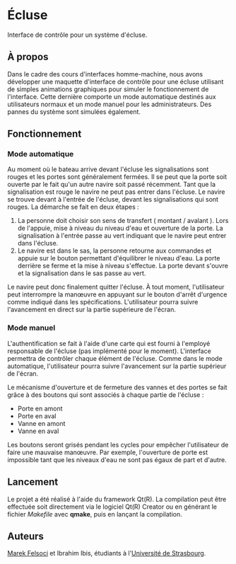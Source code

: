 # Écluse

Interface de contrôle pour un système d'écluse.

## À propos

Dans le cadre des cours d'interfaces homme-machine, nous avons développer une maquette d'interface de contrôle pour une écluse utilisant de simples animations graphiques pour simuler le fonctionnement de l'interface. Cette dernière comporte un mode automatique destinés aux utilisateurs normaux et un mode manuel pour les administrateurs. Des pannes du système sont simulées également.

## Fonctionnement

### Mode automatique

Au moment où le bateau arrive devant l'écluse les signalisations sont rouges et les portes sont généralement fermées. Il se peut que la porte soit ouverte par le fait qu'un autre navire soit passé récemment. Tant que la signalisation est rouge le navire ne peut pas entrer dans l'écluse. Le navire se trouve devant à l'entrée de l'écluse, devant les signalisations qui sont rouges. La démarche se fait en deux étapes :

1. La personne doit choisir son sens de transfert ( montant / avalant ). Lors de l'appuie, mise à niveau du niveau d'eau et ouverture de la porte. La signalisation à
l'entrée passe au vert indiquant que le navire peut entrer dans l'écluse.
2. Le navire est dans le sas, la personne retourne aux commandes et appuie sur le bouton permettant d'équilibrer le niveau d'eau. La porte derrière se ferme et la mise à
niveau s'effectue. La porte devant s'ouvre et la signalisation dans le sas passe au vert.

Le navire peut donc finalement quitter l'écluse. À tout moment, l'utilisateur peut interrompre la manœuvre en appuyant sur le bouton d'arrêt d'urgence comme indiqué dans les spécifications. L'utilisateur pourra suivre l'avancement en direct sur la partie supérieure de l'écran.

### Mode manuel

L'authentification se fait à l'aide d'une carte qui est fourni à l'employé responsable de l'écluse (pas implémenté pour le moment). L'interface permettra de contrôler chaque élément de l'écluse. Comme dans le mode automatique, l'utilisateur pourra suivre l'avancement sur la partie supérieur de l'écran.

Le mécanisme d'ouverture et de fermeture des vannes et des portes se fait grâce à des boutons qui sont associés à chaque partie de l'écluse :

- Porte en amont
- Porte en aval
- Vanne en amont
- Vanne en aval

Les boutons seront grisés pendant les cycles pour empêcher l'utilisateur de faire une mauvaise manœuvre. Par exemple, l'ouverture de porte est impossible tant que les niveaux d'eau ne sont pas égaux de part et d'autre.

## Lancement

Le projet a été réalisé à l'aide du framework Qt(R). La compilation peut être effectuée soit directement via le logiciel Qt(R) Creator ou en générant le fichier *Makefile* avec **qmake**, puis en lançant la compilation.

## Auteurs

[Marek Felsoci](mailto:marek.felsoci@etu.unistra.fr) et Ibrahim Ibis, étudiants à l'[Université de Strasbourg](http://www.unistra.fr).

